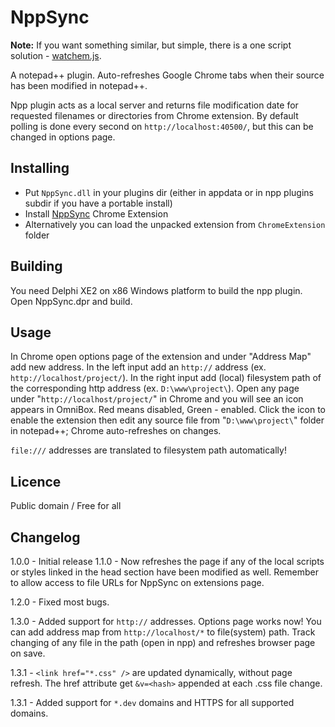 # NppSync

**Note:** If you want something similar, but simple, there is a one script solution - [watchem.js](https://github.com/duzun/watchem.js).

A notepad++ plugin. Auto-refreshes Google Chrome tabs when their source has been modified in notepad++.

Npp plugin acts as a local server and returns file modification date for requested filenames or directories from Chrome extension. 
By default polling is done every second on `http://localhost:40500/`, but this can be changed in options page.

## Installing
- Put `NppSync.dll` in your plugins dir (either in appdata or in npp plugins subdir if you have a portable install)
- Install [NppSync](https://chrome.google.com/webstore/detail/nppsync/lnchindmhlepoocmobhlihmdpecckjhl) Chrome Extension
- Alternatively you can load the unpacked extension from `ChromeExtension` folder

## Building
You need Delphi XE2 on x86 Windows platform to build the npp plugin. 
Open NppSync.dpr and build.

## Usage
In Chrome open options page of the extension and under "Address Map" add new address. 
In the left input add an `http://` address (ex. `http://localhost/project/`).
In the right input add (local) filesystem path of the corresponding http address (ex. `D:\www\project\`).
Open any page under "`http://localhost/project/`" in Chrome and you will see an icon appears in OmniBox.
Red means disabled, Green - enabled. 
Click the icon to enable the extension then edit any source file from "`D:\www\project\`" folder in notepad++; Chrome auto-refreshes on changes.

`file:///` addresses are translated to filesystem path automatically!


## Licence
Public domain / Free for all

## Changelog
1.0.0 - Initial release
1.1.0 - Now refreshes the page if any of the local scripts or styles linked in the head section have been modified as well. Remember to allow access to file URLs for NppSync on extensions page.

1.2.0 - Fixed most bugs.

1.3.0 - Added support for `http://` addresses. 
Options page works now! 
You can add address map from `http://localhost/*` to file(system) path.
Track changing of any file in the path (open in npp) and refreshes browser page on save.

1.3.1 - `<link href="*.css" />` are updated dynamically, without page refresh. 
The href attribute get `&v=<hash>` appended at each .css file change.

1.3.1 - Added support for `*.dev` domains and HTTPS for all supported domains.
